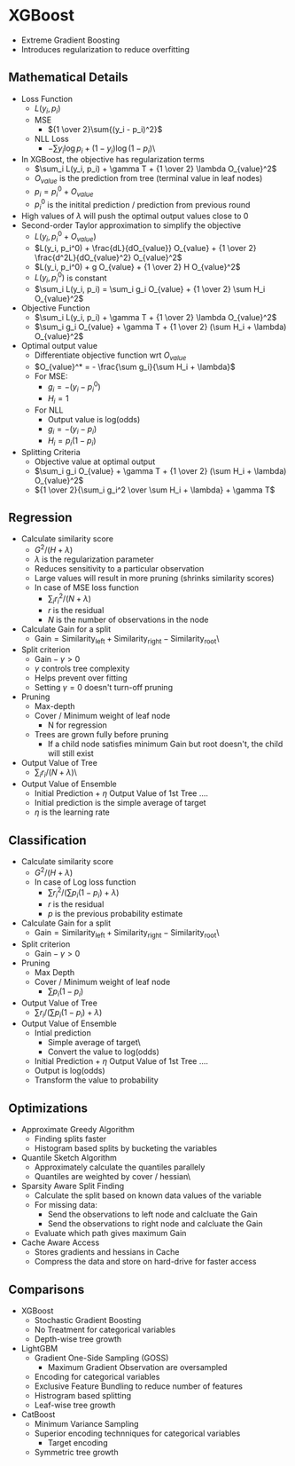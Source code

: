 # XGBoost

-   Extreme Gradient Boosting
-   Introduces regularization to reduce overfitting

## Mathematical Details

-   Loss Function
    -   $L(y_i, p_i)$
    -   MSE
        -   ${1 \over 2}\sum{(y_i - p_i)^2}$
    -   NLL Loss
        -   $- \sum {y_i \log p_i + (1 - y_i) \log (1 -p_i)}$\
-   In XGBoost, the objective has regularization terms
    -   $\sum_i L(y_i, p_i) + \gamma T + {1 \over 2} \lambda O_{value}^2$
    -   $O_{value}$ is the prediction from tree (terminal value in leaf nodes)
    -   $p_i = p_i^0 + O_{value}$
    -   $p_i^0$ is the initital prediction / prediction from previous round
-   High values of $\lambda$ will push the optimal output values close to 0
-   Second-order Taylor approximation to simplify the objective
    -   $L(y_i, p_i^0 + O_{value})$
    -   $L(y_i, p_i^0) + \frac{dL}{dO_{value}} O_{value} + {1 \over 2} \frac{d^2L}{dO_{value}^2} O_{value}^2$
    -   $L(y_i, p_i^0) + g O_{value} + {1 \over 2} H O_{value}^2$
    -   $L(y_i, p_i^0)$ is constant
    -   $\sum_i L(y_i, p_i) = \sum_i g_i O_{value} + {1 \over 2} \sum H_i O_{value}^2$
-   Objective Function
    -   $\sum_i L(y_i, p_i) + \gamma T + {1 \over 2} \lambda O_{value}^2$
    -   $\sum_i g_i O_{value} + \gamma T + {1 \over 2} (\sum H_i + \lambda) O_{value}^2$
-   Optimal output value
    -   Differentiate objective function wrt $O_{value}$
    -   $O_{value}^* = - \frac{\sum g_i}{\sum H_i + \lambda}$
    -   For MSE:
        -   $g_i = - (y_i - p_i^0)$
        -   $H_i = 1$
    -   For NLL
        -   Output value is log(odds)
        -   $g_i = - (y_i - p_i)$
        -   $H_i = p_i (1 - p_i)$
-   Splitting Criteria
    -   Objective value at optimal output
    -   $\sum_i g_i O_{value} + \gamma T + {1 \over 2} (\sum H_i + \lambda) O_{value}^2$
    -   ${1 \over 2}{\sum_i g_i^2 \over \sum H_i + \lambda} + \gamma T$

## Regression

-   Calculate similarity score
    -   $G^2 / (H + \lambda)$
    -   $\lambda$ is the regularization parameter
    -   Reduces sensitivity to a particular observation
    -   Large values will result in more pruning (shrinks similarity scores)
    -   In case of MSE loss function
        -   $\sum_i r_i^2 / (N + \lambda)$
        -   $r$ is the residual
        -   $N$ is the number of observations in the node
-   Calculate Gain for a split
    -   $\mathrm{Gain} = \mathrm{Similarity_{left}} + \mathrm{Similarity_{right}} - \mathrm{Similarity_{root}}$\
-   Split criterion
    -   $\mathrm{Gain} - \gamma > 0$
    -   $\gamma$ controls tree complexity
    -   Helps prevent over fitting
    -   Setting $\gamma = 0$ doesn't turn-off pruning
-   Pruning
    -   Max-depth
    -   Cover / Minimum weight of leaf node
        -   N for regression
    -   Trees are grown fully before pruning
        -   If a child node satisfies minimum Gain but root doesn't, the child will still exist
-   Output Value of Tree
    -   $\sum_i r_i / (N + \lambda)$\
-   Output Value of Ensemble
    -   Initial Prediction + $\eta$ Output Value of 1st Tree ....
    -   Initial prediction is the simple average of target
    -   $\eta$ is the learning rate

## Classification

-   Calculate similarity score
    -   $G^2 / (H + \lambda)$
    -   In case of Log loss function
        -   $\sum r_i^2 / (\sum{p_i (1-p_i)} + \lambda)$
        -   $r$ is the residual
        -   $p$ is the previous probability estimate
-   Calculate Gain for a split
    -   $\mathrm{Gain} = \mathrm{Similarity_{left}} + \mathrm{Similarity_{right}} - \mathrm{Similarity_{root}}$\
-   Split criterion
    -   $\mathrm{Gain} - \gamma > 0$
-   Pruning
    -   Max Depth
    -   Cover / Minimum weight of leaf node
        -   $\sum{p_i (1-p_i)}$
-   Output Value of Tree
    -   $\sum r_i / (\sum{p_i (1-p_i)} + \lambda)$
-   Output Value of Ensemble
    -   Intial prediction
        -   Simple average of target\
        -   Convert the value to log(odds)
    -   Initial Prediction + $\eta$ Output Value of 1st Tree ....
    -   Output is log(odds)
    -   Transform the value to probability

## Optimizations

-   Approximate Greedy Algorithm
    -   Finding splits faster
    -   Histogram based splits by bucketing the variables
-   Quantile Sketch Algorithm
    -   Approximately calculate the quantiles parallely
    -   Quantiles are weighted by cover / hessian\
-   Sparsity Aware Split Finding
    -   Calculate the split based on known data values of the variable
    -   For missing data:
        -   Send the observations to left node and calcluate the Gain
        -   Send the observations to right node and calcluate the Gain
    -   Evaluate which path gives maximum Gain
-   Cache Aware Access
    -   Stores gradients and hessians in Cache
    -   Compress the data and store on hard-drive for faster access

## Comparisons

-   XGBoost
    -   Stochastic Gradient Boosting
    -   No Treatment for categorical variables
    -   Depth-wise tree growth
-   LightGBM
    -   Gradient One-Side Sampling (GOSS)
        -   Maximum Gradient Observation are oversampled
    -   Encoding for categorical variables
    -   Exclusive Feature Bundling to reduce number of features
    -   Histrogram based splitting
    -   Leaf-wise tree growth
-   CatBoost
    -   Minimum Variance Sampling
    -   Superior encoding technniques for categorical variables
        -   Target encoding
    -   Symmetric tree growth 